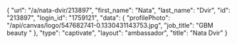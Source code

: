 {
    "url": "\/a\/nata-dvir\/213897",
    "first_name": "Nata",
    "last_name": "Dvir",
    "id": "213897",
    "login_id": "1759121",
    "data": {
        "profilePhoto": "\/api\/canvas\/logo\/547682741-0.1330431143753.jpg",
        "job_title": "GBM beauty "
    },
    "type": "captivate",
    "layout": "ambassador",
    "title": "Nata Dvir"
}